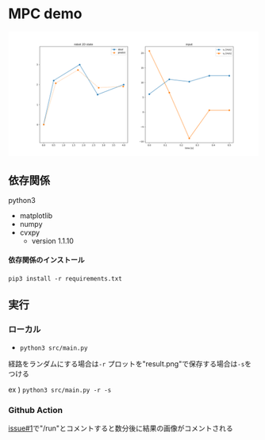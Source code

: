 # MPC demo

![](result.png)

## 依存関係
python3
- matplotlib
- numpy
- cvxpy
    - version 1.1.10

#### 依存関係のインストール
`pip3 install -r requirements.txt`

## 実行
### ローカル

- `python3 src/main.py` 

経路をランダムにする場合は`-r`
プロットを"result.png"で保存する場合は`-s`をつける

ex ) `python3 src/main.py -r -s`

### Github Action
[issue#1](https://github.com/yn4k4nishi/mpc_example/issues/1)で"/run"とコメントすると数分後に結果の画像がコメントされる
